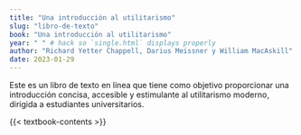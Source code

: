 ```yaml
---
title: "Una introducción al utilitarismo"
slug: "libro-de-texto"
book: "Una introducción al utilitarismo"
year: " " # hack so `single.html` displays properly
author: "Richard Yetter Chappell, Darius Meissner y William MacAskill"
date: 2023-01-29
---
```


Este es un libro de texto en línea que tiene como objetivo proporcionar una introducción concisa, accesible y estimulante al utilitarismo moderno, dirigida a estudiantes universitarios.

{{< textbook-contents >}}
